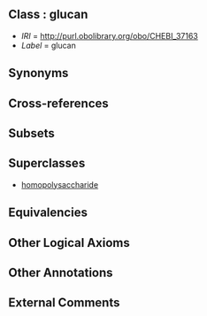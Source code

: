 
## Class : glucan

 * *IRI* = http://purl.obolibrary.org/obo/CHEBI_37163
 * *Label* = glucan

## Synonyms


## Cross-references


## Subsets


## Superclasses

 * [homopolysaccharide](../../CHEBI/64/CHEBI_37164.md)

## Equivalencies


## Other Logical Axioms


## Other Annotations


## External Comments

